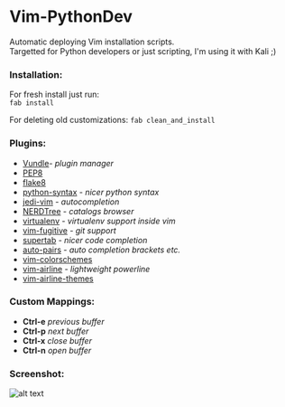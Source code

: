 # Vim-PythonDev

Automatic deploying Vim installation scripts.  
Targetted for Python developers or just scripting, I'm using it with Kali ;)

### Installation:
For fresh install just run:  
```fab install```

For deleting old customizations:
``` fab clean_and_install ```

### Plugins: 
* [Vundle](https://github.com/VundleVim/Vundle.vim)- *plugin manager*
* [PEP8](https://github.com/hynek/vim-python-pep8-indent)
* [flake8](https://github.com/nvie/vim-flake8)
* [python-syntax](https://github.com/hdima/python-syntax) - *nicer python syntax*
* [jedi-vim](https://github.com/davidhalter/jedi-vim) - *autocompletion*
* [NERDTree](https://github.com/scrooloose/nerdtree) - *catalogs browser*
* [virtualenv](https://github.com/jmcantrell/vim-virtualenv) - *virtualenv support inside vim*
* [vim-fugitive](https://github.com/tpope/vim-fugitive) - *git support*
* [supertab](https://github.com/ervandew/supertab) - *nicer code completion*
* [auto-pairs](https://github.com/jiangmiao/auto-pairs) - *auto completion brackets etc.*
* [vim-colorschemes](https://github.com/flazz/vim-colorschemes)
* [vim-airline](https://github.com/vim-airline/vim-airline) - *lightweight powerline*
* [vim-airline-themes](https://github.com/vim-airline/vim-airline-themes)

### Custom Mappings:
* **Ctrl-e** *previous buffer*
* **Ctrl-p** *next buffer*
* **Ctrl-x** *close buffer*
* **Ctrl-n** *open buffer*

### Screenshot:
![alt text](https://raw.githubusercontent.com/theowni/Vim-PythonDev/master/screen.png "Screenshot")

